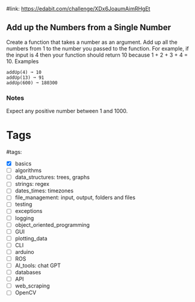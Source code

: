 #link: https://edabit.com/challenge/XDx6JoaumAimRHgEt

## Add up the Numbers from a Single Number

Create a function that takes a number as an argument. Add up all the numbers from 1 to the number you passed to the function. For example, if the input is 4 then your function should return 10 because 1 + 2 + 3 + 4 = 10.
Examples

```
addUp(4) ➞ 10
addUp(13) ➞ 91
addUp(600) ➞ 180300
```

### Notes

Expect any positive number between 1 and 1000.

# Tags

#tags: 
- [x] basics
- [ ] algorithms
- [ ] data_structures: trees, graphs
- [ ] strings: regex
- [ ] dates_times: timezones
- [ ] file_management: input, output, folders and files
- [ ] testing
- [ ] exceptions
- [ ] logging
- [ ] object_oriented_programming
- [ ] GUI
- [ ] plotting_data
- [ ] CLI
- [ ] arduino
- [ ] ROS
- [ ] AI_tools: chat GPT
- [ ] databases
- [ ] API
- [ ] web_scraping
- [ ] OpenCV